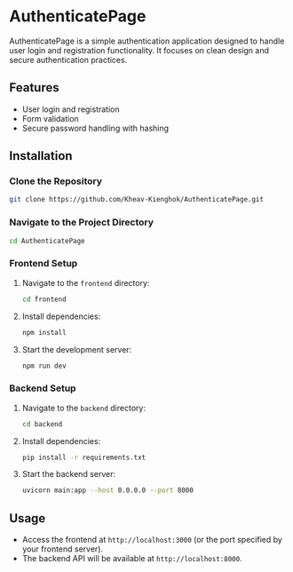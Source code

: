 # AuthenticatePage

AuthenticatePage is a simple authentication application designed to handle user login and registration functionality. It focuses on clean design and secure authentication practices.

## Features

- User login and registration
- Form validation
- Secure password handling with hashing

## Installation

### Clone the Repository
```bash
git clone https://github.com/Kheav-Kienghok/AuthenticatePage.git
```

### Navigate to the Project Directory
```bash
cd AuthenticatePage
```

### Frontend Setup
1. Navigate to the `frontend` directory:
    ```bash
    cd frontend
    ```
2. Install dependencies:
    ```bash
    npm install
    ```
3. Start the development server:
    ```bash
    npm run dev
    ```

### Backend Setup
1. Navigate to the `backend` directory:
    ```bash
    cd backend
    ```
2. Install dependencies:
    ```bash
    pip install -r requirements.txt
    ```
3. Start the backend server:
    ```bash
    uvicorn main:app --host 0.0.0.0 --port 8000
    ```

## Usage
- Access the frontend at `http://localhost:3000` (or the port specified by your frontend server).
- The backend API will be available at `http://localhost:8000`.
